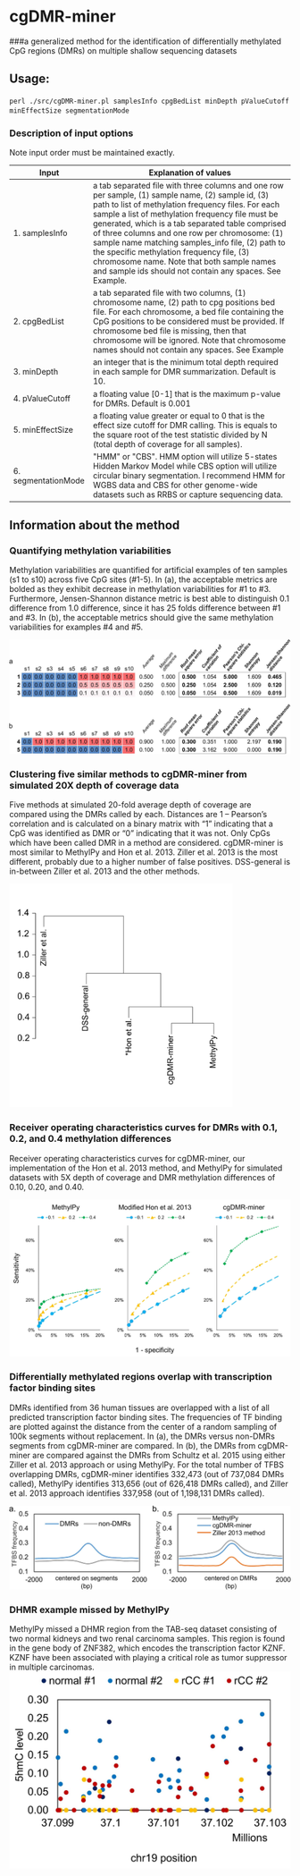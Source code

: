 # cgDMR-miner
###a generalized method for the identification of differentially methylated CpG regions (DMRs) on multiple shallow sequencing datasets
## Usage:
`perl ./src/cgDMR-miner.pl samplesInfo cpgBedList minDepth pValueCutoff minEffectSize segmentationMode`

### Description of input options
Note input order must be maintained exactly.


Input | Explanation of values
------------|-------------------------------------
1. samplesInfo |  a tab separated file with three columns and one row per sample, (1) sample name, (2) sample id, (3) path to list of methylation frequency files. For each sample a list of methylation frequency file must be generated, which is a tab separated table comprised of three columns and one row per chromosome: (1) sample name matching samples_info file, (2) path to the specific methylation frequency file, (3) chromosome name. Note that both sample names and sample ids should not contain any spaces. See Example.
2. cpgBedList | a tab separated file with two columns, (1) chromosome name, (2) path to cpg positions bed file. For each chromosome, a bed file containing the CpG positions to be considered must be provided. If chromosome bed file is missing, then that chromosome will be ignored. Note that chromosome names should not contain any spaces. See Example
3. minDepth | an integer that is the minimum total depth required in each sample for DMR summarization. Default is 10.
4. pValueCutoff | a floating value [0-1] that is the maximum p-value for DMRs. Default is 0.001
5. minEffectSize | a floating value greater or equal to 0 that is the effect size cutoff for DMR calling. This is equals to the square root of the test statistic divided by N (total depth of coverage for all samples). 
6. segmentationMode | "HMM" or "CBS". HMM option will utilize 5-states Hidden Markov Model while CBS option will utilize circular binary segmentation. I recommend HMM for WGBS data and CBS for other genome-wide datasets such as RRBS or capture sequencing data.

## Information about the method
### Quantifying methylation variabilities
Methylation variabilities are quantified for artificial examples of ten samples (s1 to s10) across five CpG sites (#1-5). In (a), the acceptable metrics are bolded as they exhibit decrease in methylation variabilities for #1 to #3. Furthermore, Jensen-Shannon distance metric is best able to distinguish 0.1 difference from 1.0 difference, since it has 25 folds difference between #1 and #3. In (b), the acceptable metrics should give the same methylation variabilities for examples #4 and #5. 

<img src="https://github.com/dinhdiep/cgDMR-miner/blob/master/img/SFigure1.jpg.jpg">

### Clustering five similar methods to cgDMR-miner from simulated 20X depth of coverage data
Five methods at simulated 20-fold average depth of coverage are compared using the DMRs called by each. Distances are 1 – Pearson’s correlation and is calculated on a binary matrix with “1” indicating that a CpG was identified as DMR or “0” indicating that it was not. Only CpGs which have been called DMR in a method are considered. cgDMR-miner is most similar to MethylPy and Hon et al. 2013. Ziller et al. 2013 is the most different, probably due to a higher number of false positives. DSS-general is in-between Ziller et al. 2013 and the other methods.

<img src="https://github.com/dinhdiep/cgDMR-miner/blob/master/img/SFigure2.jpg.jpg" width="400">

### Receiver operating characteristics curves for DMRs with 0.1, 0.2, and 0.4 methylation differences
Receiver operating characteristics curves for cgDMR-miner, our implementation of the Hon et al. 2013 method, and MethylPy for simulated datasets with 5X depth of coverage and DMR methylation differences of 0.10, 0.20, and 0.40.

<img src="https://github.com/dinhdiep/cgDMR-miner/blob/master/img/SFigure3.jpg.jpg">

### Differentially methylated regions overlap with transcription factor binding sites 
DMRs identified from 36 human tissues are overlapped with a list of all predicted transcription factor binding sites. The frequencies of TF binding are plotted against the distance from the center of a random sampling of 100k segments without replacement. In (a), the DMRs versus non-DMRs segments from cgDMR-miner are compared. In (b), the DMRs from cgDMR-miner are compared against the DMRs from Schultz et al. 2015 using either Ziller et al. 2013 approach or using MethylPy. For the total number of TFBS overlapping DMRs, cgDMR-miner identifies 332,473 (out of 737,084 DMRs called), MethylPy identifies 313,656 (out of 626,418 DMRs called), and Ziller et al. 2013 approach identifies 337,958 (out of 1,198,131 DMRs called). 

<img src="https://github.com/dinhdiep/cgDMR-miner/blob/master/img/SFigure4.jpg.jpg">

### DHMR example missed by MethylPy
MethylPy missed a DHMR region from the TAB-seq dataset consisting of two normal kidneys and two renal carcinoma samples. This region is found in the gene body of ZNF382, which encodes the transcription factor KZNF. KZNF have been associated with playing a critical role as tumor suppressor in multiple carcinomas. 
<img src="https://github.com/dinhdiep/cgDMR-miner/blob/master/img/SFigure5.jpg.jpg" width="600">
 
